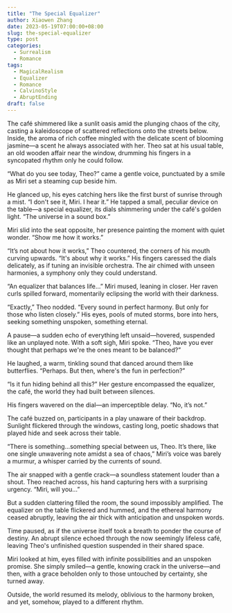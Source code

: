 ```yaml
---
title: "The Special Equalizer"
author: Xiaowen Zhang
date: 2023-05-19T07:00:00+08:00
slug: the-special-equalizer
type: post
categories:
  - Surrealism
  - Romance
tags:
  - MagicalRealism
  - Equalizer
  - Romance
  - CalvinoStyle
  - AbruptEnding
draft: false
---
```


The café shimmered like a sunlit oasis amid the plunging chaos of the city, casting a kaleidoscope of scattered reflections onto the streets below. Inside, the aroma of rich coffee mingled with the delicate scent of blooming jasmine—a scent he always associated with her. Theo sat at his usual table, an old wooden affair near the window, drumming his fingers in a syncopated rhythm only he could follow.

“What do you see today, Theo?” came a gentle voice, punctuated by a smile as Miri set a steaming cup beside him.

He glanced up, his eyes catching hers like the first burst of sunrise through a mist. “I don't see it, Miri. I hear it.” He tapped a small, peculiar device on the table—a special equalizer, its dials shimmering under the café's golden light. “The universe in a sound box.”

Miri slid into the seat opposite, her presence painting the moment with quiet wonder. “Show me how it works.”

“It’s not about how it works,” Theo countered, the corners of his mouth curving upwards. “It's about why it works.” His fingers caressed the dials delicately, as if tuning an invisible orchestra. The air chimed with unseen harmonies, a symphony only they could understand.

“An equalizer that balances life...” Miri mused, leaning in closer. Her raven curls spilled forward, momentarily eclipsing the world with their darkness.

“Exactly,” Theo nodded. “Every sound in perfect harmony. But only for those who listen closely.” His eyes, pools of muted storms, bore into hers, seeking something unspoken, something eternal.

A pause—a sudden echo of everything left unsaid—hovered, suspended like an unplayed note. With a soft sigh, Miri spoke. “Theo, have you ever thought that perhaps we're the ones meant to be balanced?”

He laughed, a warm, tinkling sound that danced around them like butterflies. “Perhaps. But then, where's the fun in perfection?”

“Is it fun hiding behind all this?” Her gesture encompassed the equalizer, the café, the world they had built between silences.

His fingers wavered on the dial—an imperceptible delay. “No, it’s not.”

The café buzzed on, participants in a play unaware of their backdrop. Sunlight flickered through the windows, casting long, poetic shadows that played hide and seek across their table.

“There is something…something special between us, Theo. It’s there, like one single unwavering note amidst a sea of chaos,” Miri’s voice was barely a murmur, a whisper carried by the currents of sound.

The air snapped with a gentle crack—a soundless statement louder than a shout. Theo reached across, his hand capturing hers with a surprising urgency. “Miri, will you...”

But a sudden clattering filled the room, the sound impossibly amplified. The equalizer on the table flickered and hummed, and the ethereal harmony ceased abruptly, leaving the air thick with anticipation and unspoken words.

Time paused, as if the universe itself took a breath to ponder the course of destiny. An abrupt silence echoed through the now seemingly lifeless café, leaving Theo's unfinished question suspended in their shared space.

Miri looked at him, eyes filled with infinite possibilities and an unspoken promise. She simply smiled—a gentle, knowing crack in the universe—and then, with a grace beholden only to those untouched by certainty, she turned away.

Outside, the world resumed its melody, oblivious to the harmony broken, and yet, somehow, played to a different rhythm.
